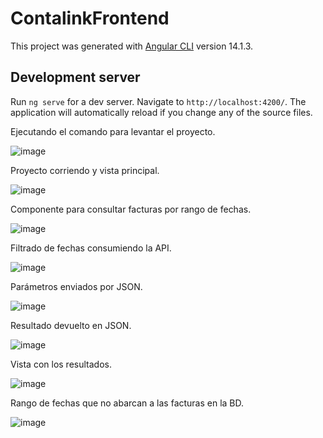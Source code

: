 # ContalinkFrontend

This project was generated with [Angular CLI](https://github.com/angular/angular-cli) version 14.1.3.

## Development server

Run `ng serve` for a dev server. Navigate to `http://localhost:4200/`. The application will automatically reload if you change any of the source files.

Ejecutando el comando para levantar el proyecto.

![image](https://user-images.githubusercontent.com/99234057/186705346-13689166-2606-441c-a375-7d950f9df0f8.png)

Proyecto corriendo y vista principal.

![image](https://user-images.githubusercontent.com/99234057/186704985-b5411fe3-d8f4-4910-8c6e-8fe63247cdd0.png)

Componente para consultar facturas por rango de fechas.

![image](https://user-images.githubusercontent.com/99234057/186705660-d0ffa16a-a506-49d0-841f-27c6a4555ac4.png)

Filtrado de fechas consumiendo la API.

![image](https://user-images.githubusercontent.com/99234057/186705925-1b8c5ca9-4c23-42ab-adfc-4768031a2108.png)

Parámetros enviados por JSON.

![image](https://user-images.githubusercontent.com/99234057/186705998-f6f56f3d-76e5-457a-8b95-d0c2590e768b.png)

Resultado devuelto en JSON.

![image](https://user-images.githubusercontent.com/99234057/186706120-02728d46-fc7e-4dcb-b02b-850e738aa0c8.png)

Vista con los resultados.

![image](https://user-images.githubusercontent.com/99234057/186706230-bcb15dbd-c74f-4961-b782-c113e25b2929.png)

Rango de fechas que no abarcan a las facturas en la BD.

![image](https://user-images.githubusercontent.com/99234057/186706591-a27f2772-bed4-4445-9364-f84ab2d81683.png)
